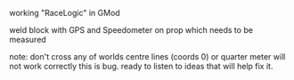 working "RaceLogic" in GMod

weld block with GPS and Speedometer on prop which needs to be measured

note: don't cross any of worlds centre lines (coords 0) or quarter meter will not work correctly
this is bug.
ready to listen to ideas that will help fix it.
